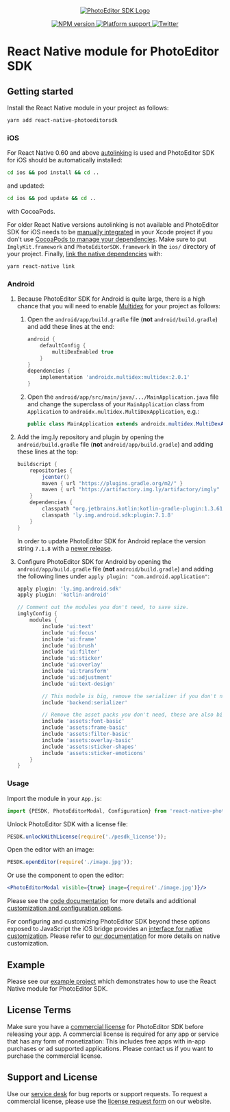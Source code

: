 <p align="center">
  <a href="https://www.photoeditorsdk.com/?utm_campaign=Projects&utm_source=Github&utm_medium=PESDK&utm_content=React-Native">
    <img src="http://static.photoeditorsdk.com/logo.png" alt="PhotoEditor SDK Logo"/>
  </a>
</p>
<p align="center">
  <a href="https://npmjs.org/package/react-native-photoeditorsdk">
    <img src="https://img.shields.io/npm/v/react-native-photoeditorsdk.svg" alt="NPM version">
  </a>
  <a href="https://npmjs.org/package/react-native-photoeditorsdk">
    <img src="https://img.shields.io/badge/platforms-android%20|%20ios-lightgrey.svg" alt="Platform support">
  </a>
  <a href="http://twitter.com/PhotoEditorSDK">
    <img src="https://img.shields.io/badge/twitter-@PhotoEditorSDK-blue.svg?style=flat" alt="Twitter">
  </a>
</p>

# React Native module for PhotoEditor SDK

## Getting started

Install the React Native module in your project as follows:

```sh
yarn add react-native-photoeditorsdk
```

### iOS

For React Native 0.60 and above [autolinking](https://github.com/react-native-community/cli/blob/master/docs/autolinking.md) is used and PhotoEditor SDK for iOS should be automatically installed:

```sh
cd ios && pod install && cd ..
```

and updated:

```sh
cd ios && pod update && cd ..
```

with CocoaPods.

For older React Native versions autolinking is not available and PhotoEditor SDK for iOS needs to be [manually integrated](https://docs.photoeditorsdk.com/guides/ios/v10/introduction/getting_started#manually) in your Xcode project if you don't use [CocoaPods to manage your dependencies](https://facebook.github.io/react-native/docs/0.59/integration-with-existing-apps#configuring-cocoapods-dependencies). Make sure to put `ImglyKit.framework` and `PhotoEditorSDK.framework` in the `ios/` directory of your project. Finally, [link the native dependencies](https://facebook.github.io/react-native/docs/0.59/linking-libraries-ios#step-2) with:

```sh
yarn react-native link
```

### Android

1. Because PhotoEditor SDK for Android is quite large, there is a high chance that you will need to enable [Multidex](https://developer.android.com/studio/build/multidex) for your project as follows:

   1. Open the `android/app/build.gradle` file (**not** `android/build.gradle`) and add these lines at the end:
      ```groovy
      android {
          defaultConfig {
              multiDexEnabled true
          }
      }
      dependencies {
          implementation 'androidx.multidex:multidex:2.0.1'
      }
      ```
   2. Open the `android/app/src/main/java/.../MainApplication.java` file and change the superclass of your `MainApplication` class from `Application` to `androidx.multidex.MultiDexApplication`, e.g.:
      ```java
      public class MainApplication extends androidx.multidex.MultiDexApplication implements ReactApplication {
      ```

2. Add the img.ly repository and plugin by opening the `android/build.gradle` file (**not** `android/app/build.gradle`) and adding these lines at the top:
   ```groovy
   buildscript {
       repositories {
           jcenter()
           maven { url "https://plugins.gradle.org/m2/" }
           maven { url "https://artifactory.img.ly/artifactory/imgly" }
       }
       dependencies {
           classpath "org.jetbrains.kotlin:kotlin-gradle-plugin:1.3.61"
           classpath 'ly.img.android.sdk:plugin:7.1.8'
       }
   }
   ```
   In order to update PhotoEditor SDK for Android replace the version string `7.1.8` with a [newer release](https://github.com/imgly/pesdk-android-demo/releases).

3. Configure PhotoEditor SDK for Android by opening the `android/app/build.gradle` file  (**not** `android/build.gradle`) and adding the following lines under `apply plugin: "com.android.application"`:
   ```groovy
   apply plugin: 'ly.img.android.sdk'
   apply plugin: 'kotlin-android'

   // Comment out the modules you don't need, to save size.
   imglyConfig {
       modules {
           include 'ui:text'
           include 'ui:focus'
           include 'ui:frame'
           include 'ui:brush'
           include 'ui:filter'
           include 'ui:sticker'
           include 'ui:overlay'
           include 'ui:transform'
           include 'ui:adjustment'
           include 'ui:text-design'

           // This module is big, remove the serializer if you don't need that feature.
           include 'backend:serializer'

           // Remove the asset packs you don't need, these are also big in size.
           include 'assets:font-basic'
           include 'assets:frame-basic'
           include 'assets:filter-basic'
           include 'assets:overlay-basic'
           include 'assets:sticker-shapes'
           include 'assets:sticker-emoticons'
       }
   }
   ```

### Usage

Import the module in your `App.js`:

```js
import {PESDK, PhotoEditorModal, Configuration} from 'react-native-photoeditorsdk';
```

Unlock PhotoEditor SDK with a license file:

```js
PESDK.unlockWithLicense(require('./pesdk_license'));
```

Open the editor with an image:

```js
PESDK.openEditor(require('./image.jpg'));
```

Or use the component to open the editor:

```jsx
<PhotoEditorModal visible={true} image={require('./image.jpg')}/>
```

Please see the [code documentation](./index.d.ts) for more details and additional [customization and configuration options](./configuration.ts).

For configuring and customizing PhotoEditor SDK beyond these options exposed to JavaScript the iOS bridge provides an [interface for native customization](./ios/RNPhotoEditorSDK.h). Please refer to [our documentation](https://docs.photoeditorsdk.com/?utm_campaign=Projects&utm_source=Github&utm_medium=PESDK&utm_content=React-Native) for more details on native customization.

## Example

Please see our [example project](https://github.com/imgly/pesdk-react-native-demo) which demonstrates how to use the React Native module for PhotoEditor SDK.

## License Terms

Make sure you have a [commercial license](https://account.photoeditorsdk.com/pricing?utm_campaign=Projects&utm_source=Github&utm_medium=PESDK&utm_content=React-Native) for PhotoEditor SDK before releasing your app.
A commercial license is required for any app or service that has any form of monetization: This includes free apps with in-app purchases or ad supported applications. Please contact us if you want to purchase the commercial license.

## Support and License

Use our [service desk](http://support.photoeditorsdk.com) for bug reports or support requests. To request a commercial license, please use the [license request form](https://account.photoeditorsdk.com/pricing?utm_campaign=Projects&utm_source=Github&utm_medium=PESDK&utm_content=React-Native) on our website.
